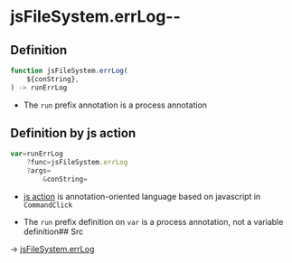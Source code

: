 # jsFileSystem.errLog--

## Definition

```js.js
function jsFileSystem.errLog(
	${conString},
) -> runErrLog
```

- The `run` prefix annotation is a process annotation
## Definition by js action

```js.js
var=runErrLog
	?func=jsFileSystem.errLog
	?args=
		&conString=
```

- [js action](#) is annotation-oriented language based on javascript in `CommandClick`

- The `run` prefix definition on `var` is a process annotation, not a variable definition## Src

-> [jsFileSystem.errLog](https://github.com/puutaro/CommandClick/blob/master/app/src/main/java/com/puutaro/commandclick/fragment_lib/terminal_fragment/js_interface/file/JsFileSystem.kt#L126)


